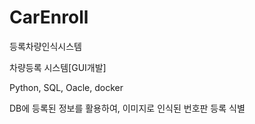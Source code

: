 # CarEnroll
등록차량인식시스템

차량등록 시스템[GUI개발]

Python, SQL, Oacle, docker

DB에 등록된 정보를 활용하여, 이미지로 인식된 번호판 등록 식별
